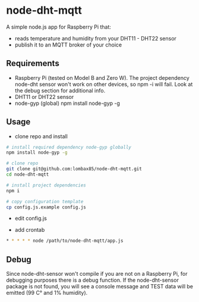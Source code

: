 # node-dht-mqtt

A simple node.js app for Raspberry Pi that:

- reads temperature and humidity from your DHT11 - DHT22 sensor
- publish it to an MQTT broker of your choice


## Requirements

- Raspberry Pi (tested on Model B and Zero W).
The project dependency node-dht sensor won't work on other devices,
so npm -i will fail. Look at the debug section for additional info.
- DHT11 or DHT22 sensor
- node-gyp (global) npm install node-gyp -g

## Usage

- clone repo and install

```bash
# install required dependency node-gyp globally
npm install node-gyp -g

# clone repo
git clone git@github.com:lombax85/node-dht-mqtt.git
cd node-dht-mqtt

# install project dependencies
npm i

# copy configuration template
cp config.js.example config.js

```

- edit config.js

- add crontab
```bash
* * * * * node /path/to/node-dht-mqtt/app.js
```


## Debug
Since node-dht-sensor won't compile if you are not on a Raspberry Pi,
for debugging purposes there is a debug function.
If the node-dht-sensor package is not found, you will see a console
message and TEST data will be emitted (99 C° and 1% humidity).


